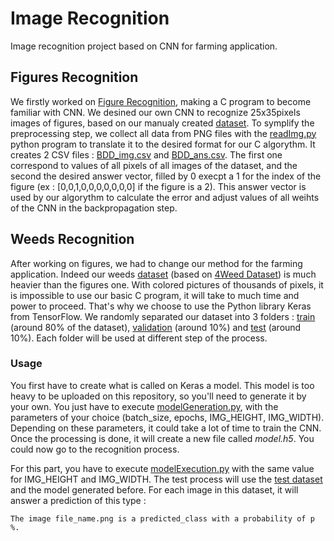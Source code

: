 # Image Recognition
Image recognition project based on CNN for farming application.

## Figures Recognition
We firstly worked on [Figure Recognition](Figures/), making a C program to become familiar with CNN. We desined our own CNN to recognize 25x35pixels images of figures, based on our manualy created [dataset](Figures/dataset/).
To symplify the preprocessing step, we collect all data from PNG files with the [readImg.py](Figures/readImg.py) python program to translate it to the desired format for our C algorythm. It creates 2 CSV files : [BDD_img.csv](Figures/BDD_img.csv) and [BDD_ans.csv](Figures/BDD_ans.csv). The first one correspond to values of all pixels of all images of the dataset, and the second the desired answer vector, filled by 0 execpt a 1 for the index of the figure (ex : [0,0,1,0,0,0,0,0,0,0] if the figure is a 2). This answer vector is used by our algorythm to calculate the error and adjust values of all weihts of the CNN in the backpropagation step.

## Weeds Recognition
After working on figures, we had to change our method for the farming application. Indeed our weeds [dataset](Weeds/dataset/) (based on [4Weed Dataset](https://arxiv.org/abs/2204.00080)) is much heavier than the figures one. With colored pictures of thousands of pixels, it is impossible to use our basic C program, it will take to much time and power to proceed.
That's why we choose to use the Python library Keras from TensorFlow.
We randomly separated our dataset into 3 folders : [train](Weeds/dataset/train/) (around 80% of the dataset), [validation](Weeds/dataset/validation/) (around 10%) and [test](Weeds/dataset/test/) (around 10%). Each folder will be used at different step of the process.

### Usage
You first have to create what is called on Keras a model. This model is too heavy to be uploaded on this repository, so you'll need to generate it by your own. You just have to execute [modelGeneration.py](Weeds/modelGeneration.py), with the parameters of your choice (batch_size, epochs, IMG_HEIGHT, IMG_WIDTH). Depending on these parameters, it could take a lot of time to train the CNN. Once the processing is done, it will create a new file called *model.h5*.
You could now go to the recognition process.

For this part, you have to execute [modelExecution.py](Weeds/modelExecution.py) with the same value for IMG_HEIGHT and IMG_WIDTH. The test process will use the [test dataset](Weeds/dataset/test/) and the model generated before. For each image in this dataset, it will answer a prediction of this type :

```
The image file_name.png is a predicted_class with a probability of p %.
```
